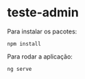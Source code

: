 # teste-admin

Para instalar os pacotes:
```
npm install
```
Para rodar a aplicação:
```
ng serve
```
